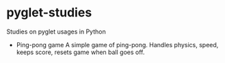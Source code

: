 # pyglet-studies
Studies on pyglet usages in Python

- Ping-pong game
A simple game of ping-pong. Handles physics, speed, keeps score, resets game when ball goes off.
